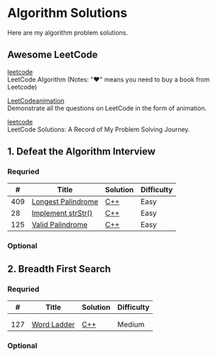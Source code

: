 # Algorithm Solutions
Here are my algorithm problem solutions.

## Awesome LeetCode  

[leetcode](https://github.com/haoel/leetcode)  
LeetCode Algorithm
(Notes: "♥" means you need to buy a book from Leetcode)  

[LeetCodeanimation](https://github.com/MisterBooo/LeetCodeAnimation)  
Demonstrate all the questions on LeetCode in the form of animation.

[leetcode](https://github.com/azl397985856/leetcode)  
LeetCode Solutions: A Record of My Problem Solving Journey.



## 1. Defeat the Algorithm Interview    

### Requried 

| #    | Title                                                        | Solution                                    | Difficulty |
| ---- | ------------------------------------------------------------ | ------------------------------------------- | ---------- |
| 409  | [Longest Palindrome](https://leetcode.com/problems/longest-palindrome/) | [C++](./LeetCode/409.LongestPalindrome.cpp) | Easy       |
| 28   | [Implement strStr()](https://leetcode.com/problems/implement-strstr/) | [C++](./LeetCode/28.ImplementstrStr().cpp)  | Easy       |
| 125  | [Valid Palindrome](https://leetcode.com/problems/valid-palindrome/) | [C++](./LeetCode/125.ValidPalindrome.cpp)   | Easy       |



### Optional

## 2. Breadth First Search	

### Requried 

| #    | Title                                                     | Solution                             | Difficulty |
| ---- | --------------------------------------------------------- | ------------------------------------ | ---------- |
|      |                                                           |                                      |            |
|      |                                                           |                                      |            |
| 127  | [Word Ladder](https://leetcode.com/problems/word-ladder/) | [C++](./LeetCode/127.WordLadder.cpp) | Medium     |

### Optional


